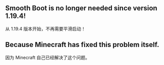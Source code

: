 ## Smooth Boot is no longer needed since version 1.19.4!  
从 1.19.4 版本开始，不再需要平滑启动！
## Because Minecraft has fixed this problem itself.  
因为 Minecraft 自己已经解决了这个问题。